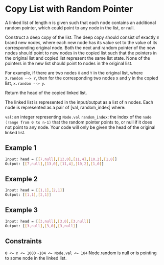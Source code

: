 # Copy List with Random Pointer

A linked list of length n is given such that each node contains an additional random pointer, which could point to any node in the list, or null.

Construct a deep copy of the list. The deep copy should consist of exactly n brand new nodes, where each new node has its value set to the value of its corresponding original node. Both the next and random pointer of the new nodes should point to new nodes in the copied list such that the pointers in the original list and copied list represent the same list state. None of the pointers in the new list should point to nodes in the original list.

For example, if there are two nodes `X` and `Y` in the original list, where `X.random --> Y`, then for the corresponding two nodes x and y in the copied list, `x.random --> y`.

Return the head of the copied linked list.

The linked list is represented in the input/output as a list of n nodes. Each node is represented as a pair of [val, random_index] where:

`val`: an integer representing `Node.val`
`random_index`: the index of the `node (range from 0 to n-1)` that the random pointer points to, or null if it does not point to any node.
Your code will only be given the head of the original linked list.

## Example 1

```bash
Input: head = [[7,null],[13,0],[11,4],[10,2],[1,0]]
Output: [[7,null],[13,0],[11,4],[10,2],[1,0]]
```

## Example 2

```bash
Input: head = [[1,1],[2,1]]
Output: [[1,1],[2,1]]
```

## Example 3

```bash
Input: head = [[3,null],[3,0],[3,null]]
Output: [[3,null],[3,0],[3,null]]
```

## Constraints

`0 <= n <= 1000`
`-104 <= Node.val <= 104`
Node.random is null or is pointing to some node in the linked list.
